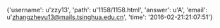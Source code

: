 {'username': u'zzy13', 'path': u'1158/1158.html', 'answer': u'A', 'email': u'zhangzheyu13@mails.tsinghua.edu.cn', 'time': '2016-02-21:21:07:51'}